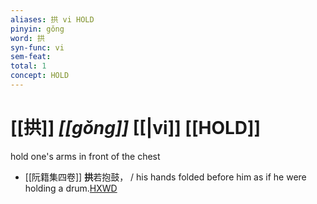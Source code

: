 ```yaml
---
aliases: 拱 vi HOLD
pinyin: gǒng
word: 拱
syn-func: vi
sem-feat: 
total: 1
concept: HOLD 
---
```

# [[拱]] *[[gǒng]]*  [[|vi]] [[HOLD]]
hold one's arms in front of the chest
 - [[阮籍集四卷]] **拱**若抱鼓， / his hands folded before him as if he were holding a drum.[HXWD](https://hxwd.org/textview.html?location=CH2b1558_CHANT_004-18a.10)
